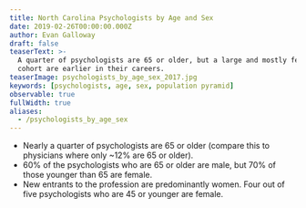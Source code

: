 ```yaml
---
title: North Carolina Psychologists by Age and Sex
date: 2019-02-26T00:00:00.000Z
author: Evan Galloway
draft: false
teaserText: >-
  A quarter of psychologists are 65 or older, but a large and mostly female
  cohort are earlier in their careers.
teaserImage: psychologists_by_age_sex_2017.jpg
keywords: [psychologists, age, sex, population pyramid]
observable: true
fullWidth: true
aliases:
  - /psychologists_by_age_sex
---
```

- Nearly a quarter of psychologists are 65 or older (compare this to physicians where only ~12% are 65 or older).
- 60% of the psychologists who are 65 or older are male, but 70% of those younger than 65 are female.
- New entrants to the profession are predominantly women.  Four out of five psychologists who are 45 or younger are female.

<div id="observablehq-5a27acf5">
  <div class="observablehq-viewof-layout"></div>
  <div class="observablehq-chart"></div>
  <div class="observablehq-update" style="display:none;"></div>
</div>
